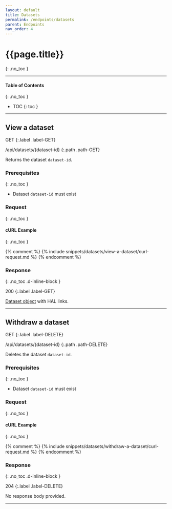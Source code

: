 ```yaml
---
layout: default
title: Datasets
permalink: /endpoints/datasets
parent: Endpoints
nav_order: 4
---
```


# {{page.title}}
{: .no_toc }

---

#### Table of Contents
{: .no_toc }

- TOC
{: toc }

---

## View a dataset

GET
{:.label .label-GET}

/api/datasets/{dataset-id}
{:.path .path-GET}

Returns the dataset `dataset-id`.

### Prerequisites
{: .no_toc }

- Dataset `dataset-id` must exist

### Request
{: .no_toc }

#### cURL Example
{: .no_toc }

{% comment %}
{% include snippets/datasets/view-a-dataset/curl-request.md %}
{% endcomment %}

### Response
{: .no_toc .d-inline-block }

200
{:.label .label-GET}

[Dataset object]({{site.baseurl}}/data-structures#dataset) with HAL links.

---

## Withdraw a dataset

GET
{:.label .label-DELETE}

/api/datasets/{dataset-id}
{:.path .path-DELETE}

Deletes the dataset `dataset-id`.

### Prerequisites
{: .no_toc }

- Dataset `dataset-id` must exist

### Request
{: .no_toc }

#### cURL Example
{: .no_toc }

{% comment %}
{% include snippets/datasets/withdraw-a-dataset/curl-request.md %}
{% endcomment %}

### Response
{: .no_toc .d-inline-block }

204
{:.label .label-DELETE}

No response body provided.

---
